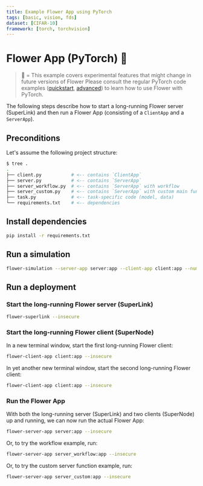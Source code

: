 ```yaml
---
title: Example Flower App using PyTorch
tags: [basic, vision, fds]
dataset: [CIFAR-10]
framework: [torch, torchvision]
---
```


# Flower App (PyTorch) 🧪

> 🧪 = This example covers experimental features that might change in future versions of Flower
> Please consult the regular PyTorch code examples ([quickstart](https://github.com/adap/flower/tree/main/examples/quickstart-pytorch), [advanced](https://github.com/adap/flower/tree/main/examples/advanced-pytorch)) to learn how to use Flower with PyTorch.

The following steps describe how to start a long-running Flower server (SuperLink) and then run a Flower App (consisting of a `ClientApp` and a `ServerApp`).

## Preconditions

Let's assume the following project structure:

```bash
$ tree .
.
├── client.py           # <-- contains `ClientApp`
├── server.py           # <-- contains `ServerApp`
├── server_workflow.py  # <-- contains `ServerApp` with workflow
├── server_custom.py    # <-- contains `ServerApp` with custom main function
├── task.py             # <-- task-specific code (model, data)
└── requirements.txt    # <-- dependencies
```

## Install dependencies

```bash
pip install -r requirements.txt
```

## Run a simulation

```bash
flower-simulation --server-app server:app --client-app client:app --num-supernodes 2
```

## Run a deployment

### Start the long-running Flower server (SuperLink)

```bash
flower-superlink --insecure
```

### Start the long-running Flower client (SuperNode)

In a new terminal window, start the first long-running Flower client:

```bash
flower-client-app client:app --insecure
```

In yet another new terminal window, start the second long-running Flower client:

```bash
flower-client-app client:app --insecure
```

### Run the Flower App

With both the long-running server (SuperLink) and two clients (SuperNode) up and running, we can now run the actual Flower App:

```bash
flower-server-app server:app --insecure
```

Or, to try the workflow example, run:

```bash
flower-server-app server_workflow:app --insecure
```

Or, to try the custom server function example, run:

```bash
flower-server-app server_custom:app --insecure
```
